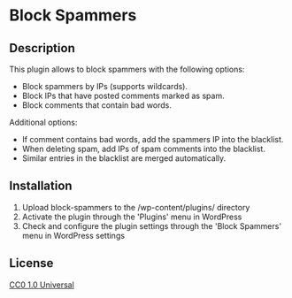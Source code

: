 # Block Spammers #
## Description ##
This plugin allows to block spammers with the following options:

*   Block spammers by IPs (supports wildcards).
*   Block IPs that have posted comments marked as spam.
*   Block comments that contain bad words.

Additional options:

*   If comment contains bad words, add the spammers IP into the blacklist.
*   When deleting spam, add IPs of spam comments into the blacklist.
*   Similar entries in the blacklist are merged automatically.

## Installation ##
1.  Upload block-spammers to the /wp-content/plugins/ directory
2.  Activate the plugin through the 'Plugins' menu in WordPress
3.  Check and configure the plugin settings through the 'Block Spammers' menu in WordPress settings

## License ##
[CC0 1.0 Universal](http://creativecommons.org/publicdomain/zero/1.0/legalcode)
